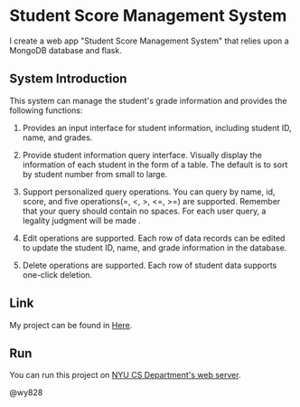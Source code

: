 # Student Score Management System

I create a web app "Student Score Management System" that relies upon a MongoDB database and flask.



## System Introduction

This system can manage the student's grade information and provides the following functions:

1. Provides an input interface for student information, including student ID, name, and grades.

2. Provide student information query interface. Visually display the information of each student in the form of a table. The default is to sort by student number from small to large.

3. Support personalized query operations. You can query by name, id, score, and five operations(=, <, >, <=, >=) are supported. Remember that your query should contain no spaces. For each user query, a legality judgment will be made .

4. Edit operations are supported. Each row of data records can be edited to update the student ID, name, and grade information in the database.

5. Delete operations are supported. Each row of student data supports one-click deletion.



## Link

My project can be found in [Here](https://github.com/DonnyScreaM/StudentScoreManagementSystem).



## Run

You can run this project on [NYU CS Department's web server](https://i6.cims.nyu.edu/~wy828/StudentScoreManagementSystem/flask.cgi).



@wy828